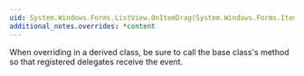 ```yaml
---
uid: System.Windows.Forms.ListView.OnItemDrag(System.Windows.Forms.ItemDragEventArgs)
additional_notes.overrides: *content
---
```


<p>When overriding <xref href="System.Windows.Forms.ListView.OnItemDrag(System.Windows.Forms.ItemDragEventArgs)"></xref> in a derived class, be sure to call the base class's <xref href="System.Windows.Forms.ListView.OnItemDrag(System.Windows.Forms.ItemDragEventArgs)"></xref> method so that registered delegates receive the event.</p>


